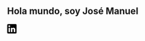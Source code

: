 ## Hola mundo, soy José Manuel

<a href="https://www.linkedin.com/in/jos%C3%A9-manuel-llamas-mu%C3%B1oz-babb62138/"><img align="left" alt="Linkedin" width="22px" src="./img/linkedin.png" /></a>